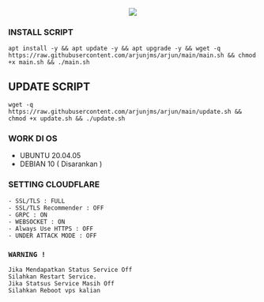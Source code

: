 <p align="center">
<img src="https://readme-typing-svg.herokuapp.com?color=%2336BCF7&center=true&vCenter=true&lines=S+C+R+I+P+T+ㅤBYㅤ+JMS+S+T+O+R+E" />
</p>


### INSTALL SCRIPT 
```
apt install -y && apt update -y && apt upgrade -y && wget -q https://raw.githubusercontent.com/arjunjms/arjun/main/main.sh && chmod +x main.sh && ./main.sh
```

## UPDATE SCRIPT
```
wget -q https://raw.githubusercontent.com/arjunjms/arjun/main/update.sh && chmod +x update.sh && ./update.sh
```

### WORK DI OS
- UBUNTU 20.04.05
- DEBIAN 10 ( Disarankan )

### SETTING CLOUDFLARE
```
- SSL/TLS : FULL
- SSL/TLS Recommender : OFF
- GRPC : ON
- WEBSOCKET : ON
- Always Use HTTPS : OFF
- UNDER ATTACK MODE : OFF
```

### `WARNING !`
```
Jika Mendapatkan Status Service Off
Silahkan Restart Service.
Jika Statsus Service Masih Off
Silahkan Reboot vps kalian
```
